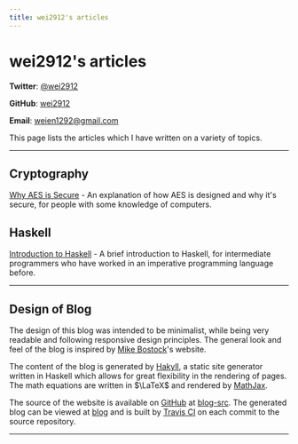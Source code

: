 ```yaml
---
title: wei2912's articles 
---
```


# wei2912's articles

**Twitter**: [\@wei2912](https://twitter.com/wei2912)

**GitHub**: [wei2912](https://github.com/wei2912)

**Email**: [weien1292@gmail.com](mailto:weien1292@gmail.com)

This page lists the articles which I have written on a variety of topics.

---

## Cryptography

[Why AES is Secure](/posts/crypto/why-aes-is-secure.html) - An explanation of how AES is designed and why it's secure, for people with some knowledge of computers.

## Haskell

[Introduction to Haskell](/posts/haskell/intro-to-haskell.html) - A brief introduction to Haskell, for intermediate programmers who have worked in an imperative programming language before.

---

## Design of Blog

The design of this blog was intended to be minimalist, while being very readable and following responsive design principles. The general look and feel of the blog is inspired by <a href="https://bost.ocks.org/mike">Mike Bostock</a>'s website.

The content of the blog is generated by [Hakyll](https://jaspervdj.be/hakyll), a static site generator written in Haskell which allows for great flexibility in the rendering of pages. The math equations are written in $\LaTeX$ and rendered by [MathJax](https://www.mathjax.org).

The source of the website is available on [GitHub](https://github.com/wei2912) at [blog-src](https://github.com/wei2912/blog-src). The generated blog can be viewed at [blog](https://github.com/wei2912/blog) and is built by [Travis CI](https://travis-ci.org) on each commit to the source repository.

---
